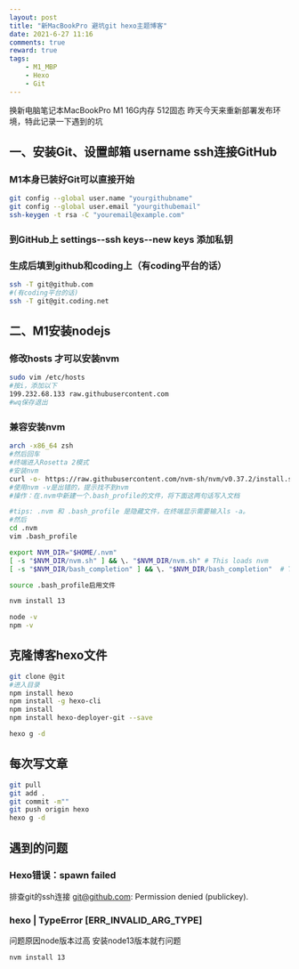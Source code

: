 ```yaml
---
layout: post
title: "新MacBookPro 避坑git hexo主题博客"
date: 2021-6-27 11:16
comments: true
reward: true
tags: 
	- M1_MBP
	- Hexo
	- Git
---
```

换新电脑笔记本MacBookPro M1 16G内存 512固态
昨天今天来重新部署发布环境，特此记录一下遇到的坑
<!-- more -->
## 一、安装Git、设置邮箱 username ssh连接GitHub
### M1本身已装好Git可以直接开始
```bash
git config --global user.name "yourgithubname"
git config --global user.email "yourgithubemail"
ssh-keygen -t rsa -C "youremail@example.com"
```
### 到GitHub上 settings--ssh keys--new keys 添加私钥

### 生成后填到github和coding上（有coding平台的话）
```bash
ssh -T git@github.com
#(有coding平台的话)
ssh -T git@git.coding.net 
```
## 二、M1安装nodejs
### 修改hosts 才可以安装nvm
```bash
sudo vim /etc/hosts
#按i，添加以下
199.232.68.133 raw.githubusercontent.com
#wq保存退出
```
### 兼容安装nvm
```bash
arch -x86_64 zsh
#然后回车
#终端进入Rosetta 2模式
#安装nvm
curl -o- https://raw.githubusercontent.com/nvm-sh/nvm/v0.37.2/install.sh | bash
#使用nvm -v是出错的，提示找不到nvm
#操作：在.nvm中新建一个.bash_profile的文件，将下面这两句话写入文档

#tips: .nvm 和 .bash_profile 是隐藏文件，在终端显示需要输入ls -a。
#然后
cd .nvm
vim .bash_profile

export NVM_DIR="$HOME/.nvm"
[ -s "$NVM_DIR/nvm.sh" ] && \. "$NVM_DIR/nvm.sh" # This loads nvm
[ -s "$NVM_DIR/bash_completion" ] && \. "$NVM_DIR/bash_completion"  # This loads nvm bash_completion

source .bash_profile启用文件

nvm install 13

node -v
npm -v
```
## 克隆博客hexo文件
```bash
git clone @git
#进入目录
npm install hexo
npm install -g hexo-cli
npm install
npm install hexo-deployer-git --save

hexo g -d
```
## 每次写文章
```bash
git pull
git add .
git commit -m""
git push origin hexo
hexo g -d
```
## 遇到的问题
### Hexo错误：spawn failed
排查git的ssh连接
git@github.com: Permission denied (publickey).


### hexo | TypeError [ERR_INVALID_ARG_TYPE]
问题原因node版本过高
安装node13版本就冇问题
```bash
nvm install 13
```





